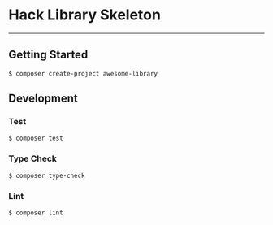 # Hack Library Skeleton

---

## Getting Started

```consolle
$ composer create-project awesome-library
```

## Development

### Test

```consolle
$ composer test
```

### Type Check

```consolle
$ composer type-check
```

### Lint

```consolle
$ composer lint
```